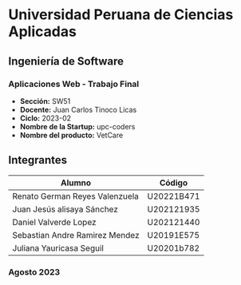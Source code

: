 # Universidad Peruana de Ciencias Aplicadas
## Ingeniería de Software
### Aplicaciones Web - Trabajo Final
- **Sección:** SW51
- **Docente:** Juan Carlos Tinoco Licas
- **Ciclo:** 2023-02
- **Nombre de la Startup:** upc-coders
- **Nombre del producto:** VetCare

## Integrantes
| Alumno  | Código    |
|----------|----------|
| Renato German Reyes Valenzuela   | U20221B471 |
| Juan Jesús alisaya Sánchez       | U202121935 |
| Daniel Valverde Lopez  		   | U202121440 |
| Sebastian Andre Ramirez Mendez   | U20191E575 |
| Juliana Yauricasa Seguil		   | U20201b782 |

### Agosto 2023

